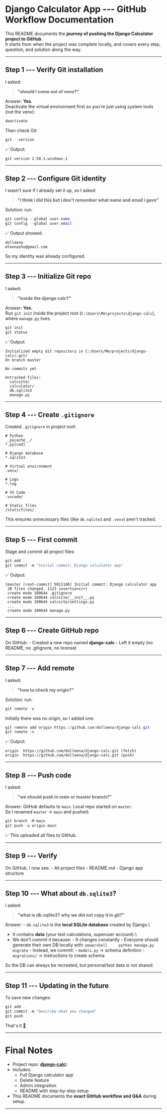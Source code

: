 # Django Calculator App --- GitHub Workflow Documentation

This README documents the **journey of pushing the Django Calculator
project to GitHub**.\
It starts from when the project was complete locally, and covers every
step, question, and solution along the way.

------------------------------------------------------------------------

## Step 1 --- Verify Git installation

I asked:

> **"should I come out of venv?"**

Answer: **Yes.**\
Deactivate the virtual environment first so you're just using system
tools (not the venv):

``` powershell
deactivate
```

Then check Git:

``` powershell
git --version
```

✅ Output:

    git version 2.50.1.windows.1

------------------------------------------------------------------------

## Step 2 --- Configure Git identity

I wasn't sure if I already set it up, so I asked:

> **"i think i did this but i don't remember what name and email i
> gave"**

Solution: run:

``` powershell
git config --global user.name
git config --global user.email
```

✅ Output showed:

    dolleena
    mleenashu@gmail.com

So my identity was already configured.

------------------------------------------------------------------------

## Step 3 --- Initialize Git repo

I asked:

> **"inside the django calc?"**

Answer: **Yes.**\
Run `git init` inside the project root
(`C:\Users\Me\projects\django-calc`), where `manage.py` lives.

``` powershell
git init
git status
```

✅ Output:

    Initialized empty Git repository in C:/Users/Me/projects/django-calc/.git/
    On branch master

    No commits yet

    Untracked files:
      calcsite/
      calculator/
      db.sqlite3
      manage.py

------------------------------------------------------------------------

## Step 4 --- Create `.gitignore`

Created `.gitignore` in project root:

``` gitignore
# Python
__pycache__/
*.py[cod]

# Django database
*.sqlite3

# Virtual environment
.venv/

# Logs
*.log

# VS Code
.vscode/

# Static files
/staticfiles/
```

This ensures unnecessary files (like `db.sqlite3` and `.venv`) aren't
tracked.

------------------------------------------------------------------------

## Step 5 --- First commit

Stage and commit all project files:

``` powershell
git add .
git commit -m "Initial commit: Django calculator app"
```

✅ Output:

    [master (root-commit) 50111d6] Initial commit: Django calculator app
     20 files changed, 1123 insertions(+)
     create mode 100644 .gitignore
     create mode 100644 calcsite/__init__.py
     create mode 100644 calcsite/settings.py
     ...
     create mode 100644 manage.py

------------------------------------------------------------------------

## Step 6 --- Create GitHub repo

On GitHub: - Created a new repo named **django-calc** - Left it empty
(no README, no .gitignore, no license)

------------------------------------------------------------------------

## Step 7 --- Add remote

I asked:

> **"how to check my origin?"**

Solution: run:

``` powershell
git remote -v
```

Initially there was no origin, so I added one:

``` powershell
git remote add origin https://github.com/dolleena/django-calc.git
git remote -v
```

✅ Output:

    origin  https://github.com/dolleena/django-calc.git (fetch)
    origin  https://github.com/dolleena/django-calc.git (push)

------------------------------------------------------------------------

## Step 8 --- Push code

I asked:

> **"we should push in main or master branch?"**

Answer: GitHub defaults to `main`. Local repo started on `master`.\
So I renamed `master` → `main` and pushed:

``` powershell
git branch -M main
git push -u origin main
```

✅ This uploaded all files to GitHub.

------------------------------------------------------------------------

## Step 9 --- Verify

On GitHub, I now see: - All project files - README.md - Django app
structure

------------------------------------------------------------------------

## Step 10 --- What about `db.sqlite3`?

I asked:

> **"what is db.sqlite3? why we did not copy it in git?"**

Answer: - `db.sqlite3` is the **local SQLite database** created by
Django.\
- It contains **data** (your test calculations, superuser account).\
- We don't commit it because: - It changes constantly - Everyone should
generate their own DB locally with:
`powershell     python manage.py migrate` - Instead, we commit: -
`models.py` → schema definition - `migrations/` → instructions to create
schema

So the DB can always be recreated, but personal/test data is not shared.

------------------------------------------------------------------------

## Step 11 --- Updating in the future

To save new changes:

``` powershell
git add .
git commit -m "Describe what you changed"
git push
```

That's it 🎉

------------------------------------------------------------------------

# Final Notes

-   Project repo:
    **[django-calc](https://github.com/dolleena/django-calc)**\
-   Includes:
    -   Full Django calculator app
    -   Delete feature
    -   Admin integration
    -   README with step-by-step setup
-   This README documents the **exact GitHub workflow and Q&A** during
    setup.

------------------------------------------------------------------------
